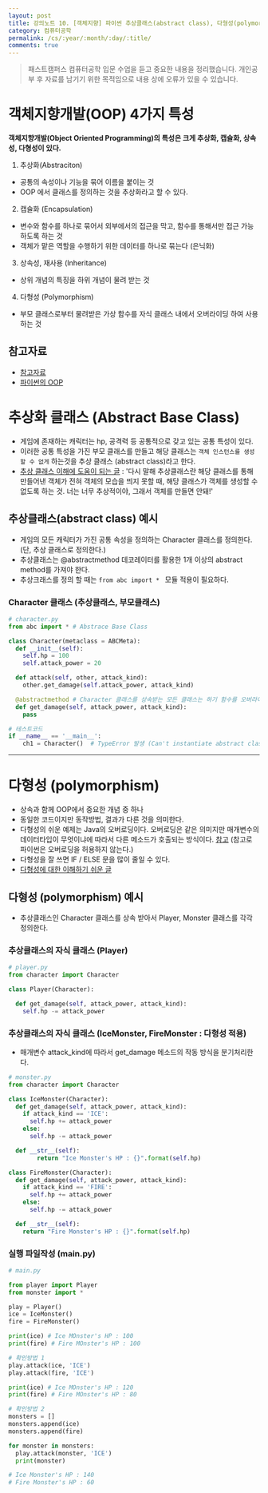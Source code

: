 ```yaml
---
layout: post
title: 강의노트 10. [객체지향] 파이썬 추상클래스(abstract class), 다형성(polymorphism)
category: 컴퓨터공학
permalink: /cs/:year/:month/:day/:title/
comments: true
---
```

> 패스트캠퍼스 컴퓨터공학 입문 수업을 듣고 중요한 내용을 정리했습니다. 개인공부 후 자료를 남기기 위한 목적임으로 내용 상에 오류가 있을 수 있습니다.

# 객체지향개발(OOP) 4가지 특성
**객체지향개발(Object Oriented Programming)의 특성은 크게 추상화, 캡슐화, 상속성, 다형성이 있다.**

1. 추상화(Abstraciton)
- 공통의 속성이나 기능을 묶어 이름을 붙이는 것
- OOP 에서 클래스를 정의하는 것을 추상화라고 할 수 있다.

2. 캡슐화 (Encapsulation)
- 변수와 함수를 하나로 묶어서 외부에서의 접근을 막고, 함수를 통해서만 접근 가능하도록 하는 것
- 객체가 맡은 역할을 수행하기 위한 데이터를 하나로 묶는다 (은닉화)

3. 상속성, 재사용 (Inheritance)
- 상위 개념의 특징을 하위 개념이 물려 받는 것

4. 다형성 (Polymorphism)
- 부모 클래스로부터 물려받은 가상 함수를 자식 클래스 내에서 오버라이딩 하여 사용하는 것

## 참고자료
- [참고자료](http://88240.tistory.com/228)
- [파이썬의 OOP](http://schoolofweb.net/blog/posts/%ED%8C%8C%EC%9D%B4%EC%8D%AC-oop-part-1-%EA%B0%9D%EC%B2%B4-%EC%A7%80%ED%96%A5-%ED%94%84%EB%A1%9C%EA%B7%B8%EB%9E%98%EB%B0%8Doop%EC%9D%80-%EB%AC%B4%EC%97%87%EC%9D%B8%EA%B0%80-%EC%99%9C-%EC%82%AC%EC%9A%A9%ED%95%98%EB%8A%94%EA%B0%80/)

# 추상화 클래스 (Abstract Base Class)
- 게임에 존재하는 캐릭터는 hp, 공격력 등 공통적으로 갖고 있는 공통 특성이 있다.  
- 이러한 공통 특성을 가진 부모 클래스를 만들고 해당 클래스는 `객체 인스턴스를 생성할 수 없게` 하는것을 추상 클래스 (abstract class)라고 한다.
- [추상 클래스 이해에 도움이 되는 글](http://itewbm.tistory.com/entry/%EC%B6%94%EC%83%81%ED%81%B4%EB%9E%98%EC%8A%A4abstract-class%EC%9D%98-%EC%A1%B4%EC%9E%AC-%EC%9D%B4%EC%9C%A0) : '다시 말해 추상클래스란 해당 클래스를 통해 만들어낸 객체가 전혀 객체의 모습을 띄지 못할 때, 해당 클래스가 객체를 생성할 수 없도록 하는 것. 너는 너무 추상적이야, 그래서 객체를 만들면 안돼!'

## 추상클래스(abstract class) 예시
- 게임의 모든 캐릭터가 가진 공통 속성을 정의하는 Character 클래스를 정의한다. (단, 추상 클래스로 정의한다.)
- 추상클래스는 @abstractmethod 데코레이터를 활용한 1개 이상의 abstract method를 가져야 한다.
- 추상크래스를 정의 할 때는 `from abc import * ` 모듈 적용이 필요하다.

### Character 클래스 (추상클래스, 부모클래스)

```python
# character.py
from abc import * # Abstrace Base Class

class Character(metaclass = ABCMeta):
  def __init__(self):
    self.hp = 100
    self.attack_power = 20

  def attack(self, other, attack_kind):
    other.get_damage(self.attack_power, attack_kind)

  @abstractmethod # Character 클래스를 상속받는 모든 클래스는 하기 함수를 오버라이딩으로 구현해야 인스턴스 생성이 가능하다.  
  def get_damage(self, attack_power, attack_kind):
    pass

# 테스트코드    
if __name__ == '__main__':
    ch1 = Character()  # TypeError 발생 (Can't instantiate abstract class Character with abstract methods get_damage)

```

---

# 다형성 (polymorphism)
- 상속과 함께 OOP에서 중요한 개념 중 하나
- 동일한 코드이지만 동작방법, 결과가 다른 것을 의미한다.
- 다형성의 쉬운 예제는 Java의 오버로딩이다. 오버로딩은 같은 의미지만 매개변수의 데이터타입이 무엇이냐에 따라서 다른 메소드가 호출되는 방식이다. [참고](https://opentutorials.org/course/1223/6127)
  (참고로 파이썬은 오버로딩을 허용하지 않는다.)
- 다형성을 잘 쓰면 IF / ELSE 문을 많이 줄일 수 있다.
- [다형성에 대한 이해하기 쉬운 글](https://brunch.co.kr/@kd4/4)

## 다형성 (polymorphism) 예시
- 추상클래스인 Character 클래스를 상속 받아서 Player, Monster 클래스를 각각 정의한다.

### 추상클래스의 자식 클래스 (Player)

```python
# player.py
from character import Character

class Player(Character):

  def get_damage(self, attack_power, attack_kind):
    self.hp -= attack_power

```

### 추상클래스의 자식 클래스 (IceMonster, FireMonster : 다형성 적용)
- 매개변수 attack_kind에 따라서 get_damage 메소드의 작동 방식을 분기처리한다.

```python
# monster.py
from character import Character

class IceMonster(Character):
  def get_damage(self, attack_power, attack_kind):
    if attack_kind == 'ICE':
      self.hp += attack_power
    else:
      self.hp -= attack_power

  def __str__(self):
        return "Ice Monster's HP : {}".format(self.hp)

class FireMonster(Character):
  def get_damage(self, attack_power, attack_kind):
    if attack_kind == 'FIRE':
      self.hp += attack_power
    else:
      self.hp -= attack_power

  def __str__(self):
    return "Fire Monster's HP : {}".format(self.hp)
```

### 실행 파일작성 (main.py)

```python
# main.py

from player import Player
from monster import *

play = Player()
ice = IceMonster()
fire = FireMonster()

print(ice) # Ice MOnster's HP : 100
print(fire) # Fire MOnster's HP : 100

# 확인방법 1
play.attack(ice, 'ICE')
play.attack(fire, 'ICE')

print(ice) # Ice MOnster's HP : 120
print(fire) # Fire MOnster's HP : 80

# 확인방법 2
monsters = []
monsters.append(ice)
monsters.append(fire)

for monster in monsters:
  play.attack(monster, 'ICE')
  print(monster)

# Ice Monster's HP : 140
# Fire Monster's HP : 60
```
